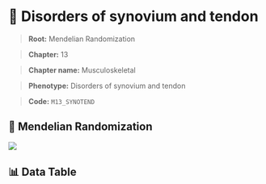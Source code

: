 # 🧪 Disorders of synovium and tendon

> **Root:** Mendelian Randomization

> **Chapter:** 13  

> **Chapter name:** Musculoskeletal

> **Phenotype:** Disorders of synovium and tendon  

> **Code:** `M13_SYNOTEND`

## 🧬 Mendelian Randomization  

<img src="/MR/Figures/Forward/M13_SYNOTEND.png"/>

## 📊 Data Table

<CsvTableMRF src="/MR_Data/Forward/M13_SYNOTEND.csv"/>
